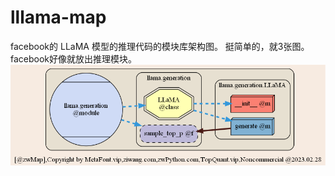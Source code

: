 # lllama-map
facebook的 LLaMA 模型的推理代码的模块库架构图。
挺简单的，就3张图。facebook好像就放出推理模块。
![m01](https://github.com/ziwang-com/lllama-map/blob/main/llama_generation.png)
